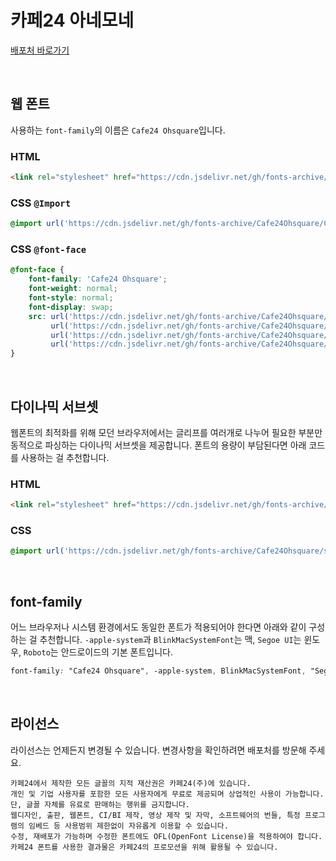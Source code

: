 # 카페24 아네모네

[배포처 바로가기](https://fonts.cafe24.com/)

&nbsp;

## 웹 폰트

사용하는 `font-family`의 이름은 `Cafe24 Ohsquare`입니다.

### HTML

```html
<link rel="stylesheet" href="https://cdn.jsdelivr.net/gh/fonts-archive/Cafe24Ohsquare/Cafe24Ohsquare.css" type="text/css"/>
```

### CSS `@Import`

```css
@import url('https://cdn.jsdelivr.net/gh/fonts-archive/Cafe24Ohsquare/Cafe24Ohsquare.css');
```

### CSS `@font-face`

```css
@font-face {
    font-family: 'Cafe24 Ohsquare';
    font-weight: normal;
    font-style: normal;
    font-display: swap;
    src: url('https://cdn.jsdelivr.net/gh/fonts-archive/Cafe24Ohsquare/Cafe24Ohsquare.woff2') format('woff2'),
         url('https://cdn.jsdelivr.net/gh/fonts-archive/Cafe24Ohsquare/Cafe24Ohsquare.woff') format('woff'),
         url('https://cdn.jsdelivr.net/gh/fonts-archive/Cafe24Ohsquare/Cafe24Ohsquare.otf') format('opentype'),
         url('https://cdn.jsdelivr.net/gh/fonts-archive/Cafe24Ohsquare/Cafe24Ohsquare.ttf') format('truetype');
}
```

&nbsp;

## 다이나믹 서브셋

웹폰트의 최적화를 위해 모던 브라우저에서는 글리프를 여러개로 나누어 필요한 부분만 동적으로 파싱하는 다이나믹 서브셋을 제공합니다. 폰트의 용량이 부담된다면 아래 코드를 사용하는 걸 추천합니다.

### HTML

```html
<link rel="stylesheet" href="https://cdn.jsdelivr.net/gh/fonts-archive/Cafe24Ohsquare/subsets/Cafe24Ohsquare-Face-dynamic-subset.css" type="text/css"/>
```

### CSS

```css
@import url('https://cdn.jsdelivr.net/gh/fonts-archive/Cafe24Ohsquare/subsets/Cafe24Ohsquare-Face-dynamic-subset.css');
```

&nbsp;

## font-family

어느 브라우저나 시스템 환경에서도 동일한 폰트가 적용되어야 한다면 아래와 같이 구성하는 걸 추천합니다. `-apple-system`과 `BlinkMacSystemFont`는 맥, `Segoe UI`는 윈도우, `Roboto`는 안드로이드의 기본 폰트입니다.



```css
font-family: "Cafe24 Ohsquare", -apple-system, BlinkMacSystemFont, "Segoe UI", Roboto, Oxygen, Ubuntu, Cantarell, "Open Sans", "Helvetica Neue", sans-serif;
```

&nbsp;

## 라이선스

라이선스는 언제든지 변경될 수 있습니다. 변경사항을 확인하려면 배포처를 방문해 주세요.

```
카페24에서 제작한 모든 글꼴의 지적 재산권은 카페24(주)에 있습니다.
개인 및 기업 사용자를 포함한 모든 사용자에게 무료로 제공되며 상업적인 사용이 가능합니다. 단, 글꼴 자체를 유료로 판매하는 행위를 금지합니다.
웹디자인, 출판, 웹폰트, CI/BI 제작, 영상 제작 및 자막, 소프트웨어의 번들, 특정 프로그램의 임베드 등 사용범위 제한없이 자유롭게 이용할 수 있습니다.
수정, 재배포가 가능하며 수정한 폰트에도 OFL(OpenFont License)을 적용하여야 합니다.
카페24 폰트를 사용한 결과물은 카페24의 프로모션을 위해 활용될 수 있습니다.
```
